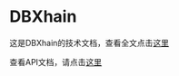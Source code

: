 # DBXhain

这是DBXhain的技术文档，查看全文点击[这里](/introduction.md)

查看API文档，请点击[这里](https://github.com/dbxhain/Technical-Documents/blob/master/API%20summary.md)

